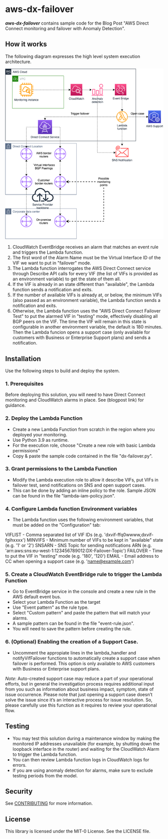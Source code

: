 # aws-dx-failover


***aws-dx-failover*** contains sample code for the Blog Post "AWS Direct Connect monitoring and failover with Anomaly Detection".

## How it works

The following diagram expresses the high level system execution
architecture.

![aws-dx-failover design](./images/aws-dx-failover.png)

1. CloudWatch EventBridge receives an alarm that matches an event rule and triggers the Lambda function.
2. The first word of the Alarm Name must be the Virtual Interface ID of the VIF we want to put in "failover" mode.
3. The Lambda function interrogates the AWS Direct Connect service
   through Describe API calls for every VIF (the list of VIFs is provided as an environment variable) to get the state of them all.
3. If the VIF is already in an state different than "available", the Lambda function sends a notification and exits.
4. If the number of available VIFs is already at, or below, the minimum VIFs (also passed as an environment variable), the Lambda function sends a notification and exits.
5. Otherwise, the Lambda function uses the "AWS Direct Connect Failover Test" to put the alarmed VIF in "testing" mode, effectively disabling all BGP peers on the VIF. The time the VIF will remain in this state is configurable in another environment variable, the default is 180 minutes. Then the Lambda funcion opens a support case (only available for customers with Business or Enterprise Support plans) and sends a notification.

## Installation

Use the following steps to build and deploy the system.

### 1. Prerequisites

Before deploying this solution, you will need to have Direct Connect monitoring and CloudWatch alarms in place. See (blogpost link) for guidance.

### 2. Deploy the Lambda Function

- Create a new Lambda Function from scratch in the region where you deployed your monitoring.
- Use Python 3.9 as runtime.
- For the execution role, choose "Create a new role with basic Lambda permissions"
- Copy & paste the sample code contained in the file "dx-failover.py".

### 3. Grant permissions to the Lambda Function

- Modify the Lambda execution role to allow it describe VIFs, put VIFs in failover test, send notifications on SNS and open support cases.
- This can be done by adding an inline policy to the role. Sample JSON can be found in the file "lambda-iam-policy.json".

### 4. Configure Lambda function Environment variables

- The Lambda function uses the following environment variables, that must be added on the "Configuration" tab:

VIFLIST  - Comma separated list of VIF IDs (e.g. 'dxvif-ffq0wwww,dxvif-fgihxxxx')
MINVIFS  - Minimum number of VIFs to be kept in "available" state (e.g. '1' or '2')
SNSARN   - SNS Topic for sending notifications ARN (e.g. 'arn:aws:sns:eu-west-1:123456789012:DX-Failover-Topic')
FAILOVER - Time to put the VIF in "testing" mode (e.g. '180', '120')
EMAIL    - Email address to CC when opening a support case (e.g. 'name@example.com')

### 5. Create a CloudWatch EventBridge rule to trigger the Lambda Function

- Go to EventBridge service in the console and create a new rule in the AWS default event bus.
- Select your Lambda Function as the target
- Use "Event pattern" as the rule type.
- Select "Custom pattern" and paste the pattern that will match your alarms.
- A sample pattern can be found in the file "event-rule.json".
- You will need to save the pattern before creating the rule.

### 6. (Optional) Enabling the creation of a Support Case.

- Uncomment the appropiate lines in the lambda_handler and notifyVifFailover functions to automatically create a support case when failover is performed. This option is only available to AWS customers with Business or Enterprise support plans.

*Note*: Auto-created support case may reduce a part of your operational efforts, but in general the investigation process requires additional input from you such as information about business impact, symptom, state of issue occurrence. Please note that just opening a support case doesn’t solve the issue since it’s an interactive process for issue resolution. So, please carefully use this function as it requires to review your operational flow.

## Testing

- You may test this solution during a maintenance window by making the monitored IP addresses unavailable (for example, by shutting down the loopback interface in the router) and waiting for the CloudWatch Alarm to trigger the Lambda function.
- You can then review Lambda function logs in CloudWatch logs for errors.
- If you are using anomaly detection for alarms, make sure to exclude testing periods from the model.

## Security

See [CONTRIBUTING](CONTRIBUTING.md#security-issue-notifications) for more information.

## License

This library is licensed under the MIT-0 License. See the LICENSE file.
